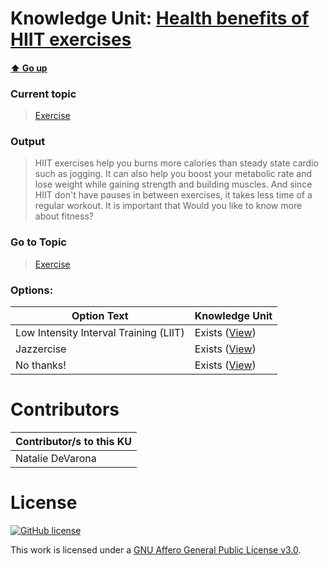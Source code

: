 # Knowledge Unit: [Health benefits of HIIT exercises](../../knowledge_units/exercise/health-benefits-of-hiit-exercises.md)

#### [:arrow_up: Go up](../../topics/exercise.md)
### Current topic
> [Exercise](../../topics/exercise.md)
### Output
> HIIT exercises help you burns more calories than steady state cardio such as jogging. It can also help you boost your metabolic rate and lose weight while gaining strength and building muscles. And since HIIT don&#039;t have pauses in between exercises, it takes less time of a regular workout. It is important that Would you like to know more about fitness?
### Go to Topic
> [Exercise](../../topics/exercise.md)

### Options: 

| Option Text | Knowledge Unit |
| - | - |  
| Low Intensity Interval Training (LIIT)  |  Exists ([View](../../knowledge_units/exercise/low-intensity-interval-training-liit.md))  |  
| Jazzercise  |  Exists ([View](../../knowledge_units/exercise/jazzercise.md))  |  
| No thanks!  |  Exists ([View](../../knowledge_units/exercise/no-thanks.md))  | 

# Contributors

| Contributor/s to this KU |
| - | 
| Natalie DeVarona |

# License
[![GitHub license](https://img.shields.io/github/license/inbrainz/cerebro)](https://github.com/inbrainz/cerebro/blob/master/LICENSE)

This work is licensed under a [GNU Affero General Public License v3.0](https://www.gnu.org/licenses/agpl-3.0.txt).
